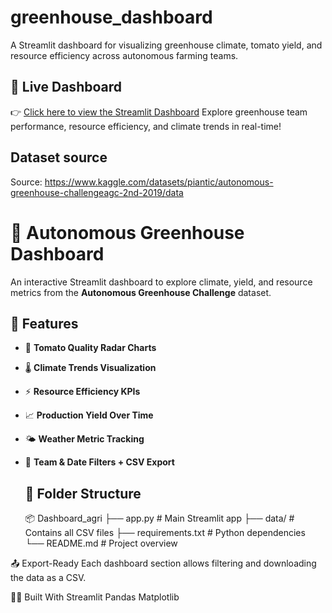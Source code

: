 # greenhouse_dashboard
A Streamlit dashboard for visualizing greenhouse climate, tomato yield, and resource efficiency across autonomous farming teams.

## 🌿 Live Dashboard

👉 [Click here to view the Streamlit Dashboard](https://greenhousedashboard-g.streamlit.app/)
Explore greenhouse team performance, resource efficiency, and climate trends in real-time!
## Dataset source
Source: https://www.kaggle.com/datasets/piantic/autonomous-greenhouse-challengeagc-2nd-2019/data



# 🌿 Autonomous Greenhouse Dashboard
An interactive Streamlit dashboard to explore climate, yield, and resource metrics from the **Autonomous Greenhouse Challenge** dataset.

## 🚀 Features

- 🍅 **Tomato Quality Radar Charts**
- 🌡️ **Climate Trends Visualization**
- ⚡ **Resource Efficiency KPIs**
- 📈 **Production Yield Over Time**
- 🌤️ **Weather Metric Tracking**
- 🧭 **Team & Date Filters + CSV Export**


  ## 📁 Folder Structure
  📦 Dashboard_agri
├── app.py # Main Streamlit app
├── data/ # Contains all CSV files
├── requirements.txt # Python dependencies
└── README.md # Project overview

📤 Export-Ready
Each dashboard section allows filtering and downloading the data as a CSV.

👩‍💻 Built With
Streamlit
Pandas
Matplotlib

